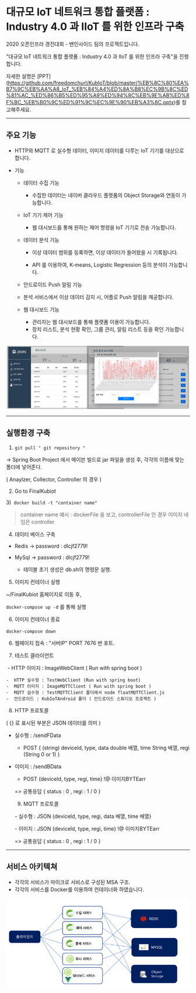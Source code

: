 # 대규모 IoT 네트워크 통합 플랫폼 : Industry 4.0 과 IIoT 를 위한 인프라 구축


2020 오픈인프라 경진대회 - 밴인사이드 팀의 프로젝트입니다.

"대규모 IoT 네트워크 통합 플랫폼 : Industry 4.0 과 IIoT 를 위한 인프라 구축"을 진행합니다.

자세한 설명은 [PPT] (https://github.com/freedomchurl/KubIoT/blob/master/%EB%8C%80%EA%B7%9C%EB%AA%A8_IoT_%EB%84%A4%ED%8A%B8%EC%9B%8C%ED%81%AC_%ED%86%B5%ED%95%A9%ED%94%8C%EB%9E%AB%ED%8F%BC_%EB%B0%9C%ED%91%9C%EC%9E%90%EB%A3%8C.pptx)를 참고해주세요.



---



## 주요 기능

- HTTP와 MQTT 로 실수형 데이터, 이미지 데이터를 다루는 IoT 기기를 대상으로 합니다.

- 기능

  - 데이터 수집 기능 

    * 수집한 데이터는 네이버 클라우드 플랫폼의 Object Storage와 연동이 가능합니다.

  - IoT 기기 제어 기능

    *  웹 대시보드를 통해 원하는 제어 명령을 IoT 기기로 전송 가능합니다.

  - 데이터 분석 기능

    * 이상 데이터 범위를 등록하면, 이상 데이터가 들어왔을 시 기록됩니다.

    * API 를 이용하여, K-means, Logistic Regression 등의 분석이 가능합니다.

  -  안드로이드 Push 알림 기능

    * 분석 서비스에서 이상 데이터 감지 시, 어플로 Push 알림을 제공합니다.

  - 웹 대시보드 기능

    * 관리자는 웹 대시보드를 통해 플랫폼 이용이 가능합니다.
    * 장치 리스트, 분석 현황 확인, 그룹 관리, 알림 리스트 등을 확인 가능합니다. 

  

![대시보드](https://github.com/freedomchurl/KubIoT/blob/master/%EB%8C%80%EC%8B%9C%EB%B3%B4%EB%93%9C%EC%9D%B4%EB%AF%B8%EC%A7%80.png)

___



## 실행환경 구축

1) `git pull " git repository "`

-> Spring Boot Project 에서 메이븐 빌드로 jar 파일을 생성 후, 각각의 이름에 맞는 폴더에 넣어준다.

( Anaylzer, Collector, Controller 의 경우 )

2) Go to FinalKubiot

3)`` docker build -t "container name"``

> container name 예시 : dockerFile 을 보고, controllerFile 인 경우 이미지 네임은 controller

4) 데이터 베이스 구축

- Redis -> password : dlcjf2779!

- MySql -> password : dlcjf2779!

  - 테이블 초기 생성은 db.sh의 명령문 실행.

5)  이미지 컨테이너 실행

~/FinalKubiot 홈페이지로 이동 후,

`docker-compose up -d` 를 통해 실행

6) 이미지 컨테이너 종료

``docker-compose down``

6) 웹페이지 접속 : "서버IP" PORT 7676 번 포트.

7) 테스트 클라이언트

​	-  HTTP 이미지 : ImageWebClient ( Run with spring boot )

    -  HTTP 실수형 : TestWebClient (Run with spring boot)
    -  MQTT 이미지 : ImageMQTTClient ( Run with spring boot )
    -  MQTT 실수형 : TestMQTTClient 폴더에서 node floatMQTTClient.js
    -  안드로이드 : KubIoTAndroid 폴더 ( 안드로이드 스튜디오 프로젝트 )

8) HTTP 프로토콜

( {} 로 표시된 부분은 JSON 데이터를 의미 )

- 실수형 : /sendFData
  - POST { (string) deviceId, type, data double 배열, time String 배열, regi (String 0 or 1) }
  
- 이미지 : /sendBData
  - POST {deviceId, type, regi, time} !@ 이미지BYTEarr

  => 공통응답 { status : 0 , regi : 1 / 0 }



  9) MQTT 프로토콜

  \-   실수형 : JSON {deviceId, type, regi, data 배열, time 배열}

  \-   이미지 : JSON {deviceId, type, regi, time} !@ 이미지BYTEarr

  => 공통응답 { status : 0 , regi : 1 / 0 }



---



## 서비스 아키텍쳐

* 각각의 서비스가 마이크로 서비스로 구성된 MSA 구조.
* 각각의 서비스를 Docker를 이용하여 컨테이너화 하였습니다.

![전체구조](https://github.com/freedomchurl/KubIoT/blob/master/%EC%A0%84%EC%B2%B4%EA%B5%AC%EC%A1%B0.PNG)